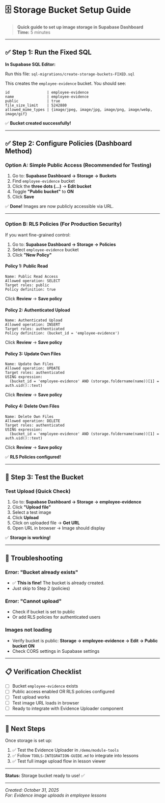 # 🗄️ Storage Bucket Setup Guide

> **Quick guide to set up image storage in Supabase Dashboard**  
> **Time:** 5 minutes

---

## ✅ Step 1: Run the Fixed SQL

**In Supabase SQL Editor:**

Run this file: `sql-migrations/create-storage-buckets-FIXED.sql`

This creates the `employee-evidence` bucket. You should see:

```
id                 | employee-evidence
name               | employee-evidence
public             | true
file_size_limit    | 5242880
allowed_mime_types | {image/jpeg, image/jpg, image/png, image/webp, image/gif}
```

✅ **Bucket created successfully!**

---

## ✅ Step 2: Configure Policies (Dashboard Method)

### **Option A: Simple Public Access** (Recommended for Testing)

1. Go to: **Supabase Dashboard → Storage → Buckets**
2. Find `employee-evidence` bucket
3. Click the **three dots (...)** → **Edit bucket**
4. Toggle **"Public bucket"** to **ON**
5. Click **Save**

✅ **Done!** Images are now publicly accessible via URL.

---

### **Option B: RLS Policies** (For Production Security)

If you want fine-grained control:

1. Go to: **Supabase Dashboard → Storage → Policies**
2. Select `employee-evidence` bucket
3. Click **"New Policy"**

#### **Policy 1: Public Read**
```
Name: Public Read Access
Allowed operation: SELECT
Target roles: public
Policy definition: true
```
Click **Review** → **Save policy**

#### **Policy 2: Authenticated Upload**
```
Name: Authenticated Upload
Allowed operation: INSERT
Target roles: authenticated
Policy definition: (bucket_id = 'employee-evidence')
```
Click **Review** → **Save policy**

#### **Policy 3: Update Own Files**
```
Name: Update Own Files
Allowed operation: UPDATE
Target roles: authenticated
USING expression: 
  (bucket_id = 'employee-evidence' AND (storage.foldername(name))[1] = auth.uid()::text)
```
Click **Review** → **Save policy**

#### **Policy 4: Delete Own Files**
```
Name: Delete Own Files
Allowed operation: DELETE
Target roles: authenticated
USING expression:
  (bucket_id = 'employee-evidence' AND (storage.foldername(name))[1] = auth.uid()::text)
```
Click **Review** → **Save policy**

✅ **RLS Policies configured!**

---

## 🧪 Step 3: Test the Bucket

### **Test Upload (Quick Check)**

1. Go to: **Supabase Dashboard → Storage → employee-evidence**
2. Click **"Upload file"**
3. Select a test image
4. Click **Upload**
5. Click on uploaded file → **Get URL**
6. Open URL in browser → Image should display

✅ **Storage is working!**

---

## 🔧 Troubleshooting

### **Error: "Bucket already exists"**
- ✅ **This is fine!** The bucket is already created.
- Just skip to Step 2 (policies)

### **Error: "Cannot upload"**
- Check if bucket is set to public
- Or add RLS policies for authenticated users

### **Images not loading**
- Verify bucket is public: **Storage → employee-evidence → Edit → Public bucket ON**
- Check CORS settings in Supabase settings

---

## 📋 Verification Checklist

- [ ] Bucket `employee-evidence` exists
- [ ] Public access enabled OR RLS policies configured
- [ ] Test upload works
- [ ] Test image URL loads in browser
- [ ] Ready to integrate with Evidence Uploader component

---

## 🚀 Next Steps

Once storage is set up:

1. ✅ Test the Evidence Uploader in `/demo/module-tools`
2. ✅ Follow `TOOLS-INTEGRATION-GUIDE.md` to integrate into lessons
3. ✅ Test full image upload flow in lesson viewer

---

**Status:** Storage bucket ready to use! ✅

---

_Created: October 31, 2025_  
_For: Evidence image uploads in employee lessons_

